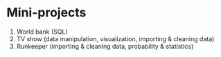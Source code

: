 # Mini-projects
1. World bank (SQL)
2. TV show (data manipulation, visualization, importing & cleaning data)
3. Runkeeper (importing & cleaning data, probability & statistics)
